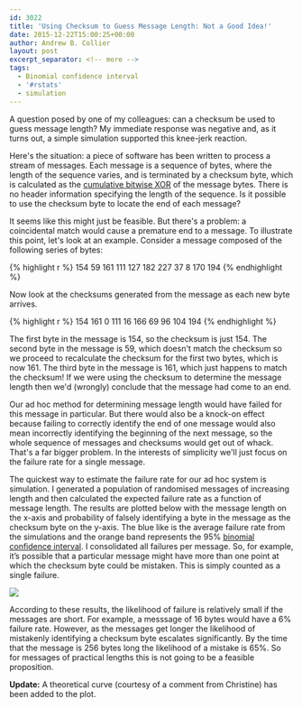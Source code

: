 ```yaml
---
id: 3022
title: 'Using Checksum to Guess Message Length: Not a Good Idea!'
date: 2015-12-22T15:00:25+00:00
author: Andrew B. Collier
layout: post
excerpt_separator: <!-- more -->
tags:
  - Binomial confidence interval
  - '#rstats'
  - simulation
---
```

A question posed by one of my colleagues: can a checksum be used to guess message length? My immediate response was negative and, as it turns out, a simple simulation supported this knee-jerk reaction.

<!-- more -->

Here's the situation: a piece of software has been written to process a stream of messages. Each message is a sequence of bytes, where the length of the sequence varies, and is terminated by a checksum byte, which is calculated as the [cumulative bitwise XOR](https://en.wikipedia.org/wiki/Bitwise_operation#XOR) of the message bytes. There is no header information specifying the length of the sequence. Is it possible to use the checksum byte to locate the end of each message?

It seems like this might just be feasible. But there's a problem: a coincidental match would cause a premature end to a message. To illustrate this point, let's look at an example. Consider a message composed of the following series of bytes:

{% highlight r %}
154 59 161 111 127 182 227 37 8 170 194
{% endhighlight %}
  
Now look at the checksums generated from the message as each new byte arrives.

{% highlight r %}
154 161 0 111 16 166 69 96 104 194
{% endhighlight %}
  
The first byte in the message is 154, so the checksum is just 154. The second byte in the message is 59, which doesn't match the checksum so we proceed to recalculate the checksum for the first two bytes, which is now 161. The third byte in the message is 161, which just happens to match the checksum! If we were using the checksum to determine the message length then we'd (wrongly) conclude that the message had come to an end.

Our ad hoc method for determining message length would have failed for this message in particular. But there would also be a knock-on effect because failing to correctly identify the end of one message would also mean incorrectly identifying the beginning of the next message, so the whole sequence of messages and checksums would get out of whack. That's a far bigger problem. In the interests of simplicity we'll just focus on the failure rate for a single message.

The quickest way to estimate the failure rate for our ad hoc system is simulation. I generated a population of randomised messages of increasing length and then calculated the expected failure rate as a function of message length. The results are plotted below with the message length on the x-axis and probability of falsely identifying a byte in the message as the checksum byte on the y-axis. The blue like is the average failure rate from the simulations and the orange band represents the 95% [binomial confidence interval](https://en.wikipedia.org/wiki/Binomial_proportion_confidence_interval). I consolidated all failures per message. So, for example, it’s possible that a particular message might have more than one point at which the checksum byte could be mistaken. This is simply counted as a single failure.

<img src="{{ site.baseurl }}/static/img/2015/12/checksum-error-rate.png">

According to these results, the likelihood of failure is relatively small if the messages are short. For example, a messsage of 16 bytes would have a 6% failure rate. However, as the messages get longer the likelihood of mistakenly identifying a checksum byte escalates significantly. By the time that the message is 256 bytes long the likelihood of a mistake is 65%. So for messages of practical lengths this is not going to be a feasible proposition.

**Update:** A theoretical curve (courtesy of a comment from Christine) has been added to the plot.

<script src="https://gist.github.com/DataWookie/e5a80e1c8abc35bd5093.js"></script>